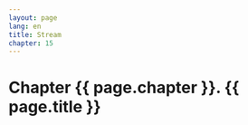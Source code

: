 ```yaml
---
layout: page
lang: en
title: Stream
chapter: 15
---
```


# Chapter {{ page.chapter }}. {{ page.title }}

